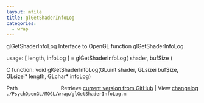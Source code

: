 ```yaml
---
layout: mfile
title: glGetShaderInfoLog
categories:
  - wrap
---
```


glGetShaderInfoLog  Interface to OpenGL function glGetShaderInfoLog

usage:  \[ length, infoLog \] = glGetShaderInfoLog\( shader, bufSize \)

C function:  void glGetShaderInfoLog\(GLuint shader, GLsizei bufSize, GLsizei\* length, GLchar\* infoLog\)


<div class="code_header" style="text-align:right;">
  <span style="float:left;">Path&nbsp;&nbsp;</span> <span class="counter">Retrieve <a href=
  "https://raw.github.com/Psychtoolbox-3/Psychtoolbox-3/beta/./PsychOpenGL/MOGL/wrap/glGetShaderInfoLog.m">current version from GitHub</a> | View <a href=
  "https://github.com/Psychtoolbox-3/Psychtoolbox-3/commits/beta/./PsychOpenGL/MOGL/wrap/glGetShaderInfoLog.m">changelog</a></span>
</div>
<div class="code">
  <code>./PsychOpenGL/MOGL/wrap/glGetShaderInfoLog.m</code>
</div>
